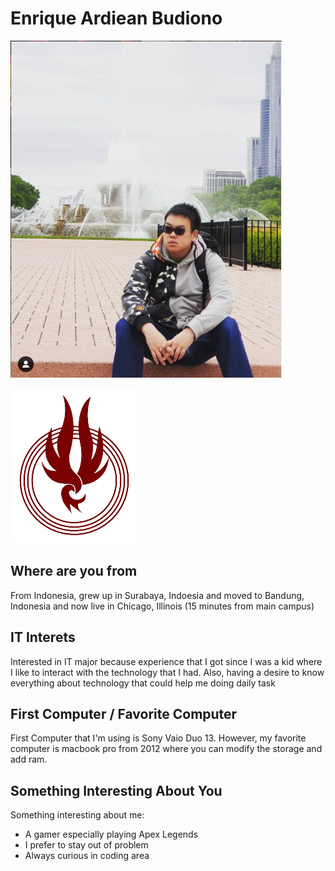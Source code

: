 # Enrique Ardiean Budiono
![Picture of myself](images/myself.png)

![Picture of something that describe me](images/describes.png)
## Where are you from
From Indonesia, grew up in Surabaya, Indoesia and moved to Bandung, Indonesia and now live in Chicago, Illinois (15 minutes from main campus)
## IT Interets
Interested in IT major because experience that I got since I was a kid where I like to interact with the technology that I had. Also, having a desire to know everything about technology that could help me doing daily task
## First Computer / Favorite Computer
First Computer that I'm using is Sony Vaio Duo 13. However, my favorite computer is macbook pro from 2012 where you can modify the storage and add ram.
## Something Interesting About You
Something interesting about me:
* A gamer especially playing Apex Legends
* I prefer to stay out of problem
* Always curious in coding area
